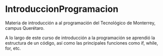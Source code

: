 # IntroduccionProgramacion
Materia de introducción a al programación del Tecnológico de Monterrey, campus Querétaro.

A lo largo de este curso de introducción a la programación se aprendió la estructura de un código, así como las principales funciones como if, while, for, etc.
